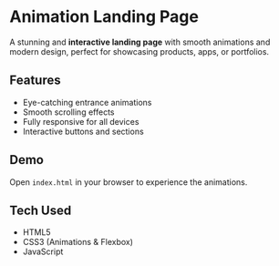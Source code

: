 # Animation Landing Page

A stunning and **interactive landing page** with smooth animations and modern design, perfect for showcasing products, apps, or portfolios.

## Features
- Eye-catching entrance animations  
- Smooth scrolling effects  
- Fully responsive for all devices  
- Interactive buttons and sections  

## Demo
Open `index.html` in your browser to experience the animations.

## Tech Used
- HTML5  
- CSS3 (Animations & Flexbox)  
- JavaScript

